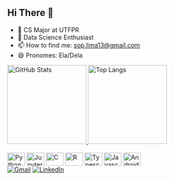 ## Hi There 👋

- 🔭 CS Major at UTFPR
- 🌱 Data Science Enthusiast
- 📫 How to find me: sop.lima13@gmail.com
- 😄 Pronomes: Ela/Dela

<div>
  <a href="https://github.com/soplima">
    <img height="180em" src="https://github-readme-stats.vercel.app/api?username=soplima&theme=tokyonight&show_icons=true&hide_border=true&count_private=true" alt="GitHub Stats"/>
    <img height="180em" src="https://github-readme-stats.vercel.app/api/top-langs/?username=soplima&theme=tokyonight&show_icons=true&hide_border=true&layout=compact" alt="Top Langs"/>
  </a>
</div>

<div style="display: inline-block"><br>
  <img align="center" alt="Python" height="30" width="40" src="https://cdn.jsdelivr.net/gh/devicons/devicon@latest/icons/python/python-original.svg" />
  <img align="center" alt="Jupyter Notebook" height="30" width="40" src="https://cdn.jsdelivr.net/gh/devicons/devicon@latest/icons/jupyter/jupyter-original.svg" />
  <img align="center" alt="C" height="30" width="40" src="https://cdn.jsdelivr.net/gh/devicons/devicon@latest/icons/c/c-original.svg" />
  <img align="center" alt="R" height="30" width="40" src="https://cdn.jsdelivr.net/gh/devicons/devicon@latest/icons/r/r-original.svg" />
  <img align="center" alt="Typescript" height="30" width="40" src="https://cdn.jsdelivr.net/gh/devicons/devicon@latest/icons/typescript/typescript-original.svg" />
<img align="center" alt="Javascript" height="30" width="40" src="https://cdn.jsdelivr.net/gh/devicons/devicon@latest/icons/javascript/javascript-original.svg" />
<img align="center" alt="Android" height="30" width="40" src="https://cdn.jsdelivr.net/gh/devicons/devicon@latest/icons/android/android-original.svg" />
</div>


<div> 
  <a href="mailto:sop.lima13@gmail.com" target="_blank"><img src="https://img.shields.io/badge/-Gmail-%23333?style=for-the-badge&logo=gmail&logoColor=white" alt="Gmail" /></a>
  <a href="https://www.linkedin.com/in/soplima" target="_blank"><img src="https://img.shields.io/badge/-LinkedIn-%230077B5?style=for-the-badge&logo=linkedin&logoColor=white" alt="LinkedIn" /></a>
</div>

